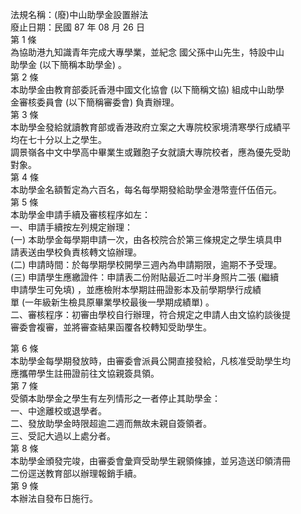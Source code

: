 法規名稱：(廢)中山助學金設置辦法  
廢止日期：民國 87 年 08 月 26 日  
第 1 條  
為協助港九知識青年完成大專學業，並紀念 國父孫中山先生，特設中山  
助學金 (以下簡稱本助學金) 。  
第 2 條  
本助學金由教育部委託香港中國文化協會 (以下簡稱文協) 組成中山助學  
金審核委員會 (以下簡稱審委會) 負責辦理。  
第 3 條  
本助學金發給就讀教育部或香港政府立案之大專院校家境清寒學行成績平  
均在七十分以上之學生。  
調景嶺各中文中學高中畢業生或難胞子女就讀大專院校者，應為優先受助  
對象。  
第 4 條  
本助學金名額暫定為六百名，每名每學期發給助學金港幣壹仟伍佰元。  
第 5 條  
本助學金申請手續及審核程序如左：  
一、申請手續按左列規定辦理：  
(一) 本助學金每學期申請一次，由各校院合於第三條規定之學生填具申  
請表送由學校負責核轉文協辦理。  
(二) 申請時間：於每學期學校開學三週內為申請期限，逾期不予受理。  
(三) 申請學生應繳證件：申請表二份附貼最近二吋半身照片二張 (繼續  
申請學生可免填) ，並應檢附本學期註冊證影本及前學期學行成績  
單 (一年級新生檢具原畢業學校最後一學期成績單) 。  
二、審核程序：初審由學校自行辦理，符合規定之申請人由文協約談後提  
審委會複審，並將審查結果函覆各校轉知受助學生。  


第 6 條  
本助學金每學期發放時，由審委會派員公開直接發給，凡核准受助學生均  
應攜帶學生註冊證前往文協親簽具領。  
第 7 條  
受領本助學金之學生有左列情形之一者停止其助學金：  
一、中途離校或退學者。  
二、發放助學金時限超逾二週而無故未親自簽領者。  
三、受記大過以上處分者。  
第 8 條  
本助學金頒發完竣，由審委會彙齊受助學生親領條據，並另造送印領清冊  
二份逕送教育部以辦理報銷手續。  
第 9 條  
本辦法自發布日施行。  


